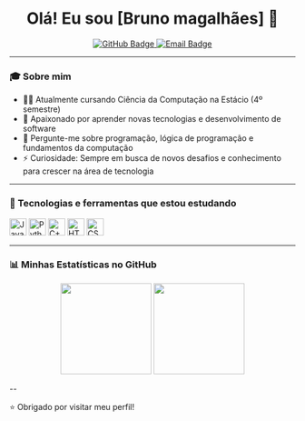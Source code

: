 <h1 align="center">Olá! Eu sou [Bruno magalhães] 👋</h1>

<p align="center">
  <a href="https://github.com/bruno-190">
    <img src="https://img.shields.io/github/followers/seu-usuario?label=Followers&style=social" alt="GitHub Badge"/>
  </a>
  <a href="mailto:brunovieira.map@gmail.com">
    <img src="https://img.shields.io/badge/Email-contato-red" alt="Email Badge"/>
  </a>
</p>

---

### 🎓 Sobre mim

- 👨‍🎓 Atualmente cursando Ciência da Computação na Estácio (4º semestre)
- 🌱 Apaixonado por aprender novas tecnologias e desenvolvimento de software
- 💬 Pergunte-me sobre programação, lógica de programação e fundamentos da computação
- ⚡ Curiosidade: Sempre em busca de novos desafios e conhecimento para crescer na área de tecnologia

---

### 🧰 Tecnologias e ferramentas que estou estudando

<p>
  <img src="https://cdn.jsdelivr.net/gh/devicons/devicon/icons/java/java-original.svg" height="30" alt="Java" />
  <img src="https://cdn.jsdelivr.net/gh/devicons/devicon/icons/python/python-original.svg" height="30" alt="Python" />
  <img src="https://cdn.jsdelivr.net/gh/devicons/devicon/icons/cplusplus/cplusplus-original.svg" height="30" alt="C++" />
  <img src="https://cdn.jsdelivr.net/gh/devicons/devicon/icons/html5/html5-original.svg" height="30" alt="HTML5" />
  <img src="https://cdn.jsdelivr.net/gh/devicons/devicon/icons/css3/css3-original.svg" height="30" alt="CSS3" />
</p>

---

### 📊 Minhas Estatísticas no GitHub

<p align="center">
  <img height="160em" src="https://github-readme-stats.vercel.app/api?username=seu-usuario&show_icons=true&theme=github_dark&count_private=true" />
  <img height="160em" src="https://github-readme-stats.vercel.app/api/top-langs/?username=seu-usuario&layout=compact&theme=github_dark" />
</p>

--

⭐️ Obrigado por visitar meu perfil!
